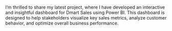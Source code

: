 I’m thrilled to share my latest project, where I have developed an interactive and insightful dashboard for Dmart Sales using Power BI. This dashboard is designed to help stakeholders visualize key sales metrics, analyze customer behavior, and optimize overall business performance.
